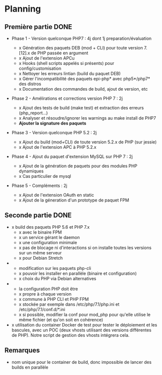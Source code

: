 # Planning

## Première partie DONE

* Phase 1 - Version quelconque PHP7 : 4j dont 1j preparation/évaluation
  * x Génération des paquets DEB (mod + CLI) pour toute version 7.[12].x de PHP passée en argument
  * x Ajout de l'extension APCu
  * x Hooks (shell scripts appelés si présents) pour config/customisation
  * x Nettoyer les erreurs lintian (build du paquet DEB)
  * x Gérer l'incompatibilité des paquets epi-php* avec php5*/php7* des distros
  * x Documentation des commandes de build, ajout de version, etc

* Phase 2 - Amélirations et corrections version PHP 7 : 2j 
  * x Ajout des tests de build (make test) et extraction des erreurs (php_report...)
  * x Analyser et résoudre/ignorer les warnings au make install de PHP7
  * __Ajouter la signature des paquets__

* Phase 3 - Version quelconque PHP 5.2 : 2j
  * x Ajout du build (mod+CLI) de toute version 5.2.x de PHP (sur jessie)
  * x Ajout de l'extension APC à PHP 5.2.x
  
* Phase 4 - Ajout du paquet d'extension MySQL sur PHP 7 : 2j
  * x Ajout de la génération de paquets pour des modules PHP dynamiques
  * x Cas particulier de mysql

* Phase 5 - Compléments : 2j
  * x Ajout de l'extension OAuth en static
  * x Ajout de la géneration d'un prototype de paquet FPM
  
## Seconde partie DONE

* x build des paquets PHP 5.6 et PHP 7.x
  * x avec le binaire FPM
  * x un service gérant le daemon
  * x une configuration minimale
  * x pas de blocage ni d'interactions si on installe toutes les versions sur un même serveur
  * x pour Debian Stretch
* * modification sur les paquets php-cli
  * x pouvoir les installer en parallèle (binaire et configuration)
  * x choix du PHP via Debian alternatives
* * la configuration PHP doit être
  * x propre à chaque version
  * x commune à PHP CLI et PHP FPM
  * x stockée par exemple dans /etc/php/7.1/php.ini et /etc/php/7.1/conf.d/*.ini
  * x si possible, modifier la conf pour mod_php pour qu'elle utilise le même fichier (et qu'on soit en cohérence)
* x utilisation du container Docker de test pour tester le déploiement et les bascules, avec un POC (deux vhosts utilisant des versions différentes de PHP). Notre script de gestion des vhosts intégrera cela.

## Remarques

* nom unique pour le container de build, donc impossible de lancer des builds en parallèle
